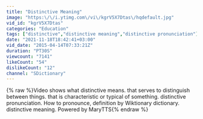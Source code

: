 ```yaml
---
title: "Distinctive Meaning"
image: "https:\/\/i.ytimg.com\/vi\/kgrV5X7Dtas\/hqdefault.jpg"
vid_id: "kgrV5X7Dtas"
categories: "Education"
tags: ["distinctive","distinctive meaning","distinctive pronunciation"]
date: "2021-11-18T18:42:41+03:00"
vid_date: "2015-04-14T07:33:21Z"
duration: "PT30S"
viewcount: "7141"
likeCount: "54"
dislikeCount: "12"
channel: "SDictionary"
---
```

{% raw %}Video shows what distinctive means. that serves to distinguish between things. that is characteristic or typical of something.  distinctive pronunciation. How to pronounce, definition by Wiktionary dictionary. distinctive meaning. Powered by MaryTTS{% endraw %}

